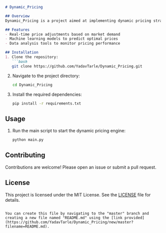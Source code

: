 
```markdown
# Dynamic_Pricing

## Overview
Dynamic_Pricing is a project aimed at implementing dynamic pricing strategies to optimize revenue and customer satisfaction. This project involves data analysis, machine learning, and real-time pricing adjustments.

## Features
- Real-time price adjustments based on market demand
- Machine learning models to predict optimal prices
- Data analysis tools to monitor pricing performance

## Installation
1. Clone the repository:
   ```bash
   git clone https://github.com/YadavTarle/Dynamic_Pricing.git
   ```
2. Navigate to the project directory:
   ```bash
   cd Dynamic_Pricing
   ```
3. Install the required dependencies:
   ```bash
   pip install -r requirements.txt
   ```

## Usage
1. Run the main script to start the dynamic pricing engine:
   ```bash
   python main.py
   ```

## Contributing
Contributions are welcome! Please open an issue or submit a pull request.

## License
This project is licensed under the MIT License. See the [LICENSE](LICENSE) file for details.
```

You can create this file by navigating to the "master" branch and creating a new file named "README.md" using the [link provided](https://github.com/YadavTarle/Dynamic_Pricing/new/master?filename=README.md).

